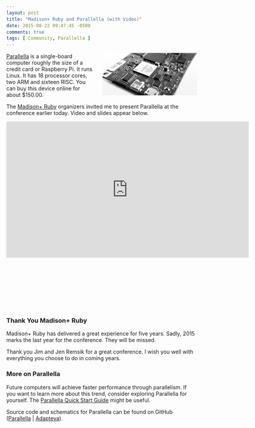 ```yaml
---
layout: post
title: "Madison+ Ruby and Parallella (with Video)"
date: 2015-08-22 09:47:45 -0500
comments: true
tags: [ Community, Parallella ]
---
```


<img style="margin-left:20px" src="/images/parallella_perspective_250_bw.jpg" alt="images/parallella_perspective_250_bw.jpg" align="right">

[Parallella](/blog/2014/07/07/parallella-quick-start-guide-with-gotchas/) is a single-board computer roughly the size of a credit card or Raspberry Pi. It runs Linux. It has 18 processor cores, two ARM and sixteen RISC. You can buy this device online for about $150.00.

The [Madison+ Ruby](/blog/2013/08/25/madison-ruby-2013/) organizers invited me to present Parallella at the conference earlier today. Video and slides appear below.

<!--more-->

<div class="video-container">
<iframe id="parallella-madison" width="640" height="360" src="https://www.youtube.com/embed/BHZCCUEzK0s?rel=0" frameborder="0" allowfullscreen></iframe>
</div>

<br/>&nbsp;
<br/>&nbsp;
<center><script async class="speakerdeck-embed" data-id="cf2abfd4752a417ca7b399761af38e2a" data-ratio="1.77777777777778" src="//speakerdeck.com/assets/embed.js"></script></center>
<br/>&nbsp;
<br/>&nbsp;

### Thank You Madison+ Ruby
Madison+ Ruby has delivered a great experience for five years. Sadly, 2015 marks the last year for the conference. They will be missed.

Thank you Jim and Jen Remsik for a great conference. I wish you well with everything you choose to do in coming years.

### More on Parallella

Future computers will achieve faster performance through parallelism. If you want to learn more about this trend, consider exploring Parallella for yourself. The <a href="/blog/2014/07/07/parallella-quick-start-guide-with-gotchas/">Parallella Quick Start Guide</a> might be useful.

Source code and schematics for Parallella can be found on GitHub
([Parallella](http://github.com/parallella) | [Adapteva](http://github.com/adapteva)).
